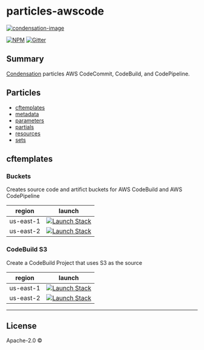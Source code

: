 # particles-awscode

[![condensation-image][condensation-image]][condensation-url]

[![NPM][npm-image]][npm-url]
[![Gitter][gitter-image]][gitter-url]

## Summary

[Condensation][condensation-url] particles AWS CodeCommit, CodeBuild, and CodePipeline.

## Particles
* <a href="#cftemplates">cftemplates</a>
* <a href="#metadata">metadata</a>
* <a href="#parameters">parameters</a>
* <a href="#partials">partials</a>
* <a href="#resources">resources</a>
* <a href="#sets">sets</a>

## cftemplates

### Buckets

Creates source code and artifict buckets for AWS CodeBuild and AWS
CodePipeline

|region|launch|
|------|------|
|us-east-1|[![Launch Stack][launch-stack-image]][buckets-stack-us-east-1-url]|
|us-east-2|[![Launch Stack][launch-stack-image]][buckets-stack-us-east-2-url]|

### CodeBuild S3

Create a CodeBuild Project that uses S3 as the source

|region|launch|
|------|------|
|us-east-1|[![Launch Stack][launch-stack-image]][codebuilds3-stack-us-east-1-url]|
|us-east-2|[![Launch Stack][launch-stack-image]][codebuilds3-stack-us-east-2-url]|

---


## License
Apache-2.0 ©

[condensation-image]: https://raw.githubusercontent.com/SungardAS/condensation/master/docs/images/condensation_logo.png
[condensation-url]: https://github.com/SungardAS/condensation
[npm-image]: https://badge.fury.io/js/particles-awscode.svg
[npm-url]: https://npmjs.org/package/particles-awscode
[gitter-image]: https://badges.gitter.im/Join%20Chat.svg
[gitter-url]: https://gitter.im/SungardAS/condensation?utm_source=badge&utm_medium=badge&utm_campaign=pr-badge


[launch-stack-image]: https://s3.amazonaws.com/cloudformation-examples/cloudformation-launch-stack.png
[buckets-stack-us-east-1-url]: https://console.aws.amazon.com/cloudformation/home?region=us-east-1#/stacks/new?stackName=awscode-buckets&templateURL=https://s3.amazonaws.com/condensation-particles.us-east-1/particles-awscode/master/particles/cftemplates/buckets.template.json
[buckets-stack-us-east-2-url]: https://console.aws.amazon.com/cloudformation/home?region=us-east-2#/stacks/new?stackName=awscode-buckets&templateURL=https://s3.amazonaws.com/condensation-particles.us-east-2/particles-awscode/master/particles/cftemplates/buckets.template.json
[codebuilds3-stack-us-east-1-url]: https://console.aws.amazon.com/cloudformation/home?region=us-east-1#/stacks/new?stackName=awscode-buckets&templateURL=https://s3.amazonaws.com/condensation-particles.us-east-1/particles-awscode/master/particles/cftemplates/codebuild_s3.template.json
[codebuilds3-stack-us-east-2-url]: https://console.aws.amazon.com/cloudformation/home?region=us-east-2#/stacks/new?stackName=awscode-buckets&templateURL=https://s3.amazonaws.com/condensation-particles.us-east-2/particles-awscode/master/particles/cftemplates/codebuild_s3.template.json
